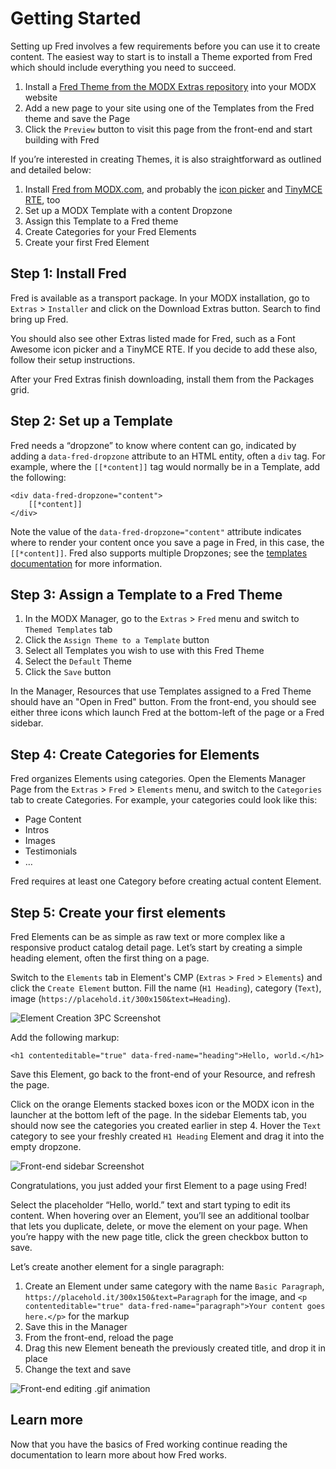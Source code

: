 # Getting Started

Setting up Fred involves a few requirements before you can use it to create content. The easiest way to start is to install a Theme exported from Fred which should include everything you need to succeed.

1. Install a [Fred Theme from the MODX Extras repository](https://modx.com/extras/browse/?search=fred) into your MODX website
2. Add a new page to your site using one of the Templates from the Fred theme and save the Page
3. Click the `Preview` button to visit this page from the front-end and start building with Fred

If you’re interested in creating Themes, it is also straightforward as outlined and detailed below:

1. Install [Fred from MODX.com](https://modx.com/extras/package/fred), and probably the [icon picker](https://modx.com/extras/package/fredfontawesome5iconeditor) and [TinyMCE RTE](https://modx.com/extras/package/fredtinymcerte), too
2. Set up a MODX Template with a content Dropzone
3. Assign this Template to a Fred theme
4. Create Categories for your Fred Elements
5. Create your first Fred Element

## Step 1: Install Fred

Fred is available as a transport package. In your MODX installation, go to `Extras` > `Installer` and click on the Download Extras button. Search to find bring up Fred. 

You should also see other Extras listed made for Fred, such as a Font Awesome icon picker and a TinyMCE RTE. If you decide to add these also, follow their setup instructions.

After your Fred Extras finish downloading, install them from the Packages grid. 

## Step 2: Set up a Template

Fred needs a “dropzone” to know where content can go, indicated by adding a `data-fred-dropzone` attribute to an HTML entity, often a `div` tag. For example, where the `[[*content]]` tag would normally be in a Template, add the following:

    <div data-fred-dropzone="content">
        [[*content]]
    </div>

Note the value of the `data-fred-dropzone="content"` attribute indicates where to render your content once you save a page in Fred, in this case, the `[[*content]]`. Fred also supports multiple Dropzones; see the [templates documentation](/templates) for more information.

## Step 3: Assign a Template to a Fred Theme

1. In the MODX Manager, go to the `Extras` > `Fred` menu and switch to `Themed Templates` tab
2. Click the `Assign Theme to a Template` button
3. Select all Templates you wish to use with this Fred Theme
4. Select the `Default` Theme
5. Click the `Save` button

In the Manager, Resources that use Templates assigned to a Fred Theme should have an "Open in Fred" button. From the front-end, you should see either three icons which launch Fred at the bottom-left of the page or a Fred sidebar. 

## Step 4: Create Categories for Elements

Fred organizes Elements using categories. Open the Elements Manager Page from the `Extras` > `Fred` > `Elements` menu, and switch to the `Categories` tab to create Categories. For example, your categories could look like this:

- Page Content
- Intros
- Images
- Testimonials
- …
    
Fred requires at least one Category before creating actual content Element.

## Step 5: Create your first elements

Fred Elements can be as simple as raw text or more complex like a  responsive product catalog detail page.  Let’s start by creating a simple heading element, often the first thing on a page. 

Switch to the `Elements` tab in Element's CMP (`Extras` > `Fred` > `Elements`) and click the `Create Element` button. Fill the name (`H1 Heading`), category (`Text`), image (`https://placehold.it/300x150&text=Heading`).

![Element Creation 3PC Screenshot]()

Add the following markup:

    <h1 contenteditable="true" data-fred-name="heading">Hello, world.</h1>

Save this Element, go back to the front-end of your Resource, and refresh the page.

Click on the orange Elements stacked boxes icon or the MODX icon in the launcher at the bottom left of the page. In the sidebar Elements tab, you should now see the categories you created earlier in step 4. Hover the `Text` category to see your freshly created `H1 Heading` Element and drag it into the empty dropzone.

![Front-end sidebar Screenshot]()

Congratulations, you just added your first Element to a page using Fred!

Select the placeholder “Hello, world.” text and start typing to edit its content. When hovering over an Element, you’ll see an additional toolbar that lets you duplicate, delete, or move the element on your page.  When you’re happy with the new page title, click the green checkbox button to save.

Let’s create another element for a single paragraph: 

1. Create an Element under same category with the name `Basic Paragraph`, `https://placehold.it/300x150&text=Paragraph` for the image, and `<p contenteditable="true" data-fred-name="paragraph">Your content goes here.</p>` for the markup
2. Save this in the Manager
3. From the front-end, reload the page
4. Drag this new Element beneath the previously created title, and drop it in place 
5. Change the text and save

![Front-end editing .gif animation]()

## Learn more

Now that you have the basics of Fred working continue reading the documentation to learn more about how Fred works. 
